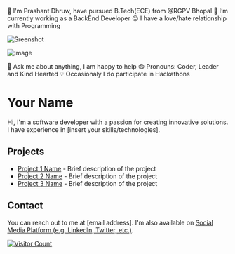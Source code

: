  🏫 I'm Prashant Dhruw, have pursued B.Tech(ECE) from @RGPV Bhopal
🔭 I’m currently working as a BackEnd Developer
😐 I have a love/hate relationship with Programming

![Sreenshot](https://user-images.githubusercontent.com/38435661/175811577-72bb3654-5cdc-44b0-a970-a8cef53a8bd2.jpg)

![image](https://user-images.githubusercontent.com/38435661/175817019-1f8caa25-7999-4843-a94a-3e2cd81ee01c.png)




💬 Ask me about anything, I am happy to help
😄 Pronouns: Coder, Leader and Kind Hearted
💡 Occasionaly I do participate in Hackathons

# Your Name

Hi, I'm a software developer with a passion for creating innovative solutions. I have experience in [insert your skills/technologies].

## Projects

- [Project 1 Name](link-to-github-repo) - Brief description of the project
- [Project 2 Name](link-to-github-repo) - Brief description of the project
- [Project 3 Name](link-to-github-repo) - Brief description of the project

## Contact

You can reach out to me at [email address]. I'm also available on [Social Media Platform (e.g. LinkedIn, Twitter, etc.)](link-to-profile).

[![Visitor Count](https://profile-counter.glitch.me/prashantdhruw/count.svg)](https://github.com/prashantdhruw)


